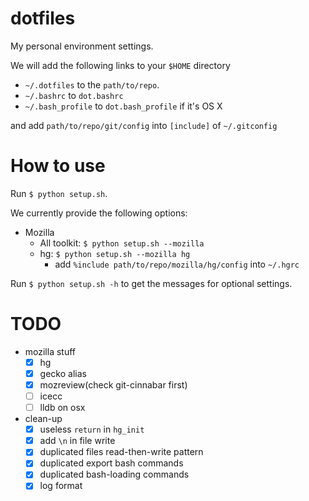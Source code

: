 # dotfiles
My personal environment settings.

We will add the following links to your ```$HOME``` directory
- ```~/.dotfiles``` to the ```path/to/repo```.
- ```~/.bashrc``` to ```dot.bashrc```
- ```~/.bash_profile``` to ```dot.bash_profile``` if it's OS X

and add ```path/to/repo/git/config``` into ```[include]``` of ```~/.gitconfig```

# How to use
Run ```$ python setup.sh```.

We currently provide the following options:
- Mozilla
  - All toolkit: ```$ python setup.sh --mozilla```
  - hg: ```$ python setup.sh --mozilla hg```
    - add ```%include path/to/repo/mozilla/hg/config``` into ```~/.hgrc```

Run ```$ python setup.sh -h``` to get the messages for optional settings.

# TODO
- mozilla stuff
  - [x] hg
  - [x] gecko alias
  - [x] mozreview(check git-cinnabar first)
  - [ ] icecc
  - [ ] lldb on osx

- clean-up
  - [x] useless ```return``` in ```hg_init```
  - [x] add ```\n``` in file write
  - [x] duplicated files read-then-write pattern
  - [x] duplicated export bash commands
  - [x] duplicated bash-loading commands
  - [x] log format

